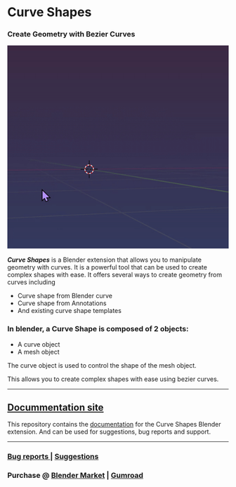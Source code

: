 # Curve Shapes
### Create Geometry with Bezier Curves

![AnnToCs2](docs/assets/AnnToCs.gif)

***Curve Shapes*** is a Blender extension that allows you to manipulate geometry with curves. It is a powerful tool that can be used to create complex shapes with ease. It offers several ways to create geometry from curves including 
* Curve shape from Blender curve
* Curve shape from Annotations
* And existing curve shape templates

### In blender, a Curve Shape is composed of 2 objects: 
* A curve object 
* A mesh object

The curve object is used to control the shape of the mesh object. 

This allows you to create complex shapes with ease using bezier curves.

***

## [Docummentation site]("https://madponyinteractive.github.io/CurveShapes/")
This repository contains the [documentation]("https://madponyinteractive.github.io/CurveShapes/") for the Curve Shapes Blender extension. And can be used for suggestions, bug reports and support.

***

### [Bug reports ](https://github.com/MadPonyInteractive/CurveShapes/issues) | [Suggestions](https://github.com/MadPonyInteractive/CurveShapes/discussions)

### Purchase @ [Blender Market](https://www.blendermarket.com/products/curve-shapes) | [Gumroad](https://mad-pony-interactive.gumroad.com/l/zttlm)
